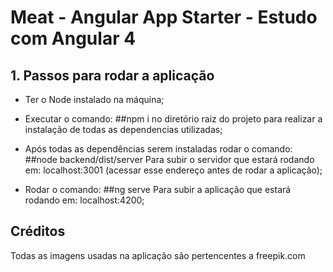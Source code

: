 # Meat - Angular App Starter - Estudo com Angular 4

## 1. Passos para rodar a aplicação

* Ter o Node instalado na máquina;

* Executar o comando:
 ##npm i
 no diretório raiz do projeto para realizar a instalação de todas as dependencias utilizadas;
 
* Após todas as dependências serem instaladas rodar o comando:
 ##node backend/dist/server
 Para subir o servidor que estará rodando em: localhost:3001 (acessar 
 esse endereço antes de rodar a aplicação);
 
 * Rodar o comando:
 ##ng serve
 Para subir a aplicação que estará rodando em: localhost:4200;


## Créditos

Todas as imagens usadas na aplicação são pertencentes a freepik.com
